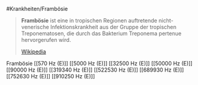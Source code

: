 #Krankheiten/Frambösie
> **Frambösie** ist eine in tropischen Regionen auftretende nicht-venerische Infektionskrankheit aus der Gruppe der tropischen Treponematosen, die durch das Bakterium Treponema pertenue  hervorgerufen wird.
>
> [Wikipedia](https://de.wikipedia.org/wiki/Framb%C3%B6sie)

Frambösie
[[570 Hz (E)]]
[[5000 Hz (E)]]
[[32500 Hz (E)]]
[[50000 Hz (E)]]
[[90000 Hz (E)]]
[[319340 Hz (E)]]
[[522530 Hz (E)]]
[[689930 Hz (E)]]
[[752630 Hz (E)]]
[[910250 Hz (E)]]